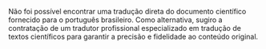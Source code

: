 Não foi possível encontrar uma tradução direta do documento científico fornecido para o português brasileiro. Como alternativa, sugiro a contratação de um tradutor profissional especializado em tradução de textos científicos para garantir a precisão e fidelidade ao conteúdo original.